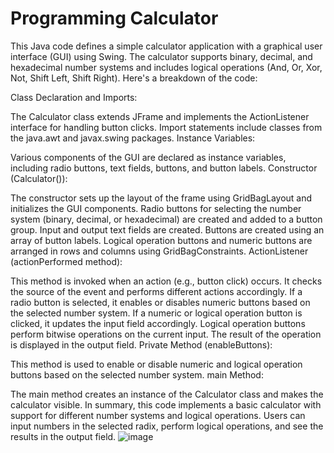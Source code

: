 # Programming Calculator

 This Java code defines a simple calculator application with a graphical user interface (GUI) using Swing. The calculator supports binary, decimal, and hexadecimal number systems and includes logical operations (And, Or, Xor, Not, Shift Left, Shift Right). Here's a breakdown of the code:

Class Declaration and Imports:

The Calculator class extends JFrame and implements the ActionListener interface for handling button clicks.
Import statements include classes from the java.awt and javax.swing packages.
Instance Variables:

Various components of the GUI are declared as instance variables, including radio buttons, text fields, buttons, and button labels.
Constructor (Calculator()):

The constructor sets up the layout of the frame using GridBagLayout and initializes the GUI components.
Radio buttons for selecting the number system (binary, decimal, or hexadecimal) are created and added to a button group.
Input and output text fields are created.
Buttons are created using an array of button labels.
Logical operation buttons and numeric buttons are arranged in rows and columns using GridBagConstraints.
ActionListener (actionPerformed method):

This method is invoked when an action (e.g., button click) occurs.
It checks the source of the event and performs different actions accordingly.
If a radio button is selected, it enables or disables numeric buttons based on the selected number system.
If a numeric or logical operation button is clicked, it updates the input field accordingly.
Logical operation buttons perform bitwise operations on the current input.
The result of the operation is displayed in the output field.
Private Method (enableButtons):

This method is used to enable or disable numeric and logical operation buttons based on the selected number system.
main Method:

The main method creates an instance of the Calculator class and makes the calculator visible.
In summary, this code implements a basic calculator with support for different number systems and logical operations. Users can input numbers in the selected radix, perform logical operations, and see the results in the output field.
![image](https://github.com/Jameel-ezz/ProgrammingCalculator/assets/120614240/5ac1c190-d4f4-42f4-afe3-fa73ede965d4)

